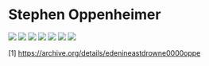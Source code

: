 # Stephen Oppenheimer

![](img/eden1.jpg)
![](img/eden2.jpg)
![](img/eden3.jpg)
![](img/eden4.jpg)
![](img/eden5.jpg)
![](img/eden6.jpg)
![](img/eden7.jpg)

[1] https://archive.org/details/edenineastdrowne0000oppe